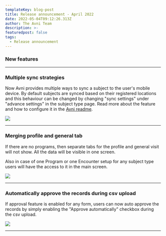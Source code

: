 ```yaml
---
templateKey: blog-post
title: Release announcement - April 2022
date: 2022-05-04T09:12:26.313Z
author: The Avni Team
description: >-
featuredpost: false
tags:
  - Release announcement 
---
```


### New features

---------------------------------------------------------------------------

### Multiple sync strategies
Now Avni provides multiple ways to sync a subject to the user's mobile device. By default subjects are synced based on 
their registered locations and this behaviour can be changed by changing "sync settings" under "advance settings" in the
subject type page. Read more about the feature and how to configure it in the [Avni readme](https://avni.readme.io/docs/sync-strategies).

![](/img/features/Sync_settings.png)

---------------------------------------------------------------------------

### Merging profile and general tab
If there are no programs, then separate tabs for the profile and general visit will not show. All the data will be visible
in one screen. 

Also in case of one Program or one Encounter setup for any subject type users will have the access to it in the main 
screen.

![](/img/features/Profile_General.png)

---------------------------------------------------------------------------
### Automatically approve the records during csv upload
If approval feature is enabled for any form, users can now auto approve the records by simply enabling the "Approve automatically"
checkbox during the csv upload. 

![](/img/features/Auto_approve.png)

---------------------------------------------------------------------------
